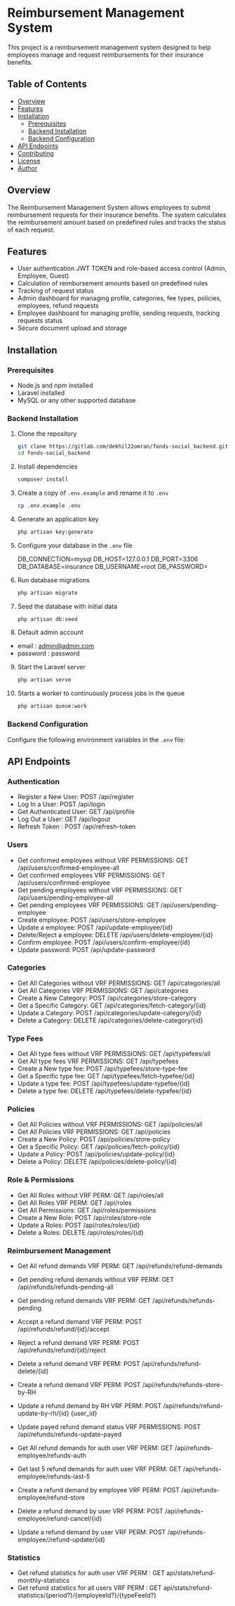 # Reimbursement Management System

This project is a reimbursement management system designed to help employees manage and request reimbursements for their insurance benefits.

## Table of Contents

- [Overview](#overview)
- [Features](#features)
- [Installation](#installation)
    - [Prerequisites](#prerequisites)
    - [Backend Installation](#backend-installation)
    - [Backend Configuration](#backend-configuration)
- [API Endpoints](#api-endpoints)
- [Contributing](#contributing)
- [License](#license)
- [Author](#author)
## Overview

The Reimbursement Management System allows employees to submit reimbursement requests for their insurance benefits. The system calculates the reimbursement amount based on predefined rules and tracks the status of each request.

## Features

- User authentication JWT TOKEN and role-based access control (Admin, Employee, Guest)
- Calculation of reimbursement amounts based on predefined rules
- Tracking of request status
- Admin dashboard for managing profile, categories, fee types, policies, employees, refund requests
- Employee dashboard for managing profile, sending requests, tracking requests status
- Secure document upload and storage

## Installation

### Prerequisites

- Node.js and npm installed
- Laravel installed
- MySQL or any other supported database

### Backend Installation

1. Clone the repository

    ```bash
    git clone https://gitlab.com/dekhil22omran/fonds-social_backend.git
    cd fonds-social_backend
    ```

2. Install dependencies

    ```bash
    composer install
    ```

3. Create a copy of `.env.example` and rename it to `.env`

    ```bash
    cp .env.example .env
    ```

4. Generate an application key

    ```bash
    php artisan key:generate
    ```

5. Configure your database in the `.env` file

   DB_CONNECTION=mysql
   DB_HOST=127.0.0.1
   DB_PORT=3306
   DB_DATABASE=insurance
   DB_USERNAME=root
   DB_PASSWORD=

6. Run database migrations

    ```bash
    php artisan migrate
    ```

7. Seed the database with initial data

    ```bash
    php artisan db:seed
    ```

8. Default admin account

- email : admin@admin.com
- password : password

9. Start the Laravel server

    ```bash
    php artisan serve
    ```

10. Starts a worker to continuously process jobs in the queue

    ```bash
    php artisan queue:work
    ```

### Backend Configuration

Configure the following environment variables in the `.env` file:

## API Endpoints
### Authentication
-  Register a New User: POST /api/register
-  Log In a User: POST /api/login
-  Get Authenticated User: GET /api/profile
-  Log Out a User: GET /api/logout
-  Refresh Token :  POST /api/refresh-token

### Users
-  Get confirmed employees without VRF PERMISSIONS: GET /api/users/confirmed-employee-all
-  Get confirmed employees VRF PERMISSIONS: GET /api/users/confirmed-employee
-  Get pending employees without VRF PERMISSIONS: GET /api/users/pending-employee-all
-  Get pending employees VRF PERMISSIONS: GET /api/users/pending-employee
-  Create employee: POST /api/users/store-employee
-  Update a employee: POST /api/update-employee/{id}
-  Delete/Reject a employee: DELETE /api/users/delete-employee/{id}
-  Confirm employee: POST /api/users/confirm-employee/{id}
-  Update password: POST /api/update-password


### Categories
-  Get All Categories without VRF PERMISSIONS: GET /api/categories/all
-  Get All Categories VRF PERMISSIONS: GET /api/categories
-  Create a New Category: POST /api/categories/store-category
-  Get a Specific Category: GET /api/categories/fetch-category/{id}
-  Update a Category: POST /api/categories/update-category/{id}
-  Delete a Category: DELETE /api/categories/delete-category/{id}


### Type Fees
-  Get All type fees without VRF PERMISSIONS: GET /api/typefees/all
-  Get All type fees VRF PERMISSIONS: GET /api/typefees
-  Create a New type fee: POST /api/typefees/store-type-fee
-  Get a Specific type fee: GET /api/typefees/fetch-typefee/{id}
-  Update a type fee: POST /api/typefees/update-typefee/{id}
-  Delete a type fee: DELETE /api/typefees/delete-typefee/{id}

### Policies
-  Get All Policies without VRF PERMISSIONS: GET /api/policies/all
-  Get All Policies VRF PERMISSIONS: GET /api/policies
-  Create a New Policy: POST /api/policies/store-policy
-  Get a Specific Policy: GET /api/policies/fetch-policy/{id}
-  Update a Policy: POST /api/policies/update-policy/{id}
-  Delete a Policy: DELETE /api/policies/delete-policy/{id}

### Role & Permissions
-  Get All Roles without VRF PERM: GET /api/roles/all
-  Get All Roles VRF PERM: GET /api/roles
-  Get All Permissions: GET /api/roles/permissions
-  Create a New Role: POST /api/roles/store-role
-  Update a Roles: POST /api/roles/roles/{id}
-  Delete a Roles: DELETE /api/roles/roles/{id}

### Reimbursement Management
-  Get All refund demands VRF PERM: GET /api/refunds/refund-demands
-  Get pending refund demands without VRF PERM: GET /api/refunds/refunds-pending-all
-  Get pending refund demands VRF PERM: GET /api/refunds/refunds-pending
-  Accept a refund demand VRF PERM: POST /api/refunds/refund/{id}/accept
-  Reject a refund demand VRF PERM: POST /api/refunds/refund/{id}/reject 
-  Delete a refund demand VRF PERM: POST /api/refunds/refund-delete/{id} 
-  Create a refund demand VRF PERM: POST /api/refunds/refunds-store-by-RH
-  Update a refund demand by RH VRF PERM: POST /api/refunds/refund-update-by-rh/{id} {user_id} 
-  Update payed refund demand status VRF PERMISSIONS: POST /api/refunds/refunds-update-payed

-  Get All refund demands for auth user VRF PERM: GET /api/refunds-employee/refunds-auth
-  Get last 5 refund demands for auth user VRF PERM: GET /api/refunds-employee/refunds-last-5
-  Create a refund demand by employee VRF PERM: POST /api/refunds-employee/refund-store
-  Delete a refund demand by user VRF PERM: POST /api/refunds-employee/refund-cancel/{id} 
-  Update a refund demand by user VRF PERM: POST /api/refunds-employee//refund-update/{id}

 ### Statistics
-  Get refund statistics for auth user VRF PERM : GET api/stats/refund-monthly-statistics
-  Get refund statistics for all users VRF PERM : GET api/stats/refund-statistics/{period?}/{employeeId?}/{typeFeeId?}


